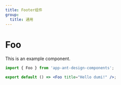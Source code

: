 ```yaml
---
title: Footer组件
group:
  title: 通用
---
```

# Foo

This is an example component.

```jsx
import { Foo } from 'app-ant-design-components';

export default () => <Foo title="Hello dumi!" />;
```
